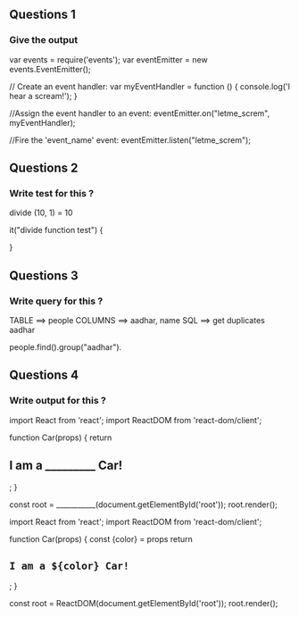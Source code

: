 ## Questions 1
### Give the output

var events = require('events');
var eventEmitter = new events.EventEmitter();

// Create an event handler:
var myEventHandler = function () {
  console.log('I hear a scream!');
}

//Assign the event handler to an event:
eventEmitter.on("letme_screm", myEventHandler);

//Fire the 'event_name' event:
eventEmitter.listen("letme_screm");


## Questions 2
### Write test for this ?
divide (10, 1) = 10

it("divide function test") {
  
}


## Questions 3
### Write query for this ?
TABLE ==> people
COLUMNS ==> aadhar, name
SQL ==> get duplicates aadhar


people.find().group("aadhar").


## Questions 4
### Write output for this ?
import React from 'react';
import ReactDOM from 'react-dom/client';

function Car(props) {
  return <h2>I am a _________ Car!</h2>;
}

const root = ___________(document.getElementById('root'));
root.render(<Car color="red"/>);


import React from 'react';
import ReactDOM from 'react-dom/client';

function Car(props) {
const {color} = props
  return <h2>`I am a ${color} Car!`</h2>;
}

const root = ReactDOM(document.getElementById('root'));
root.render(<Car color="red"/>);